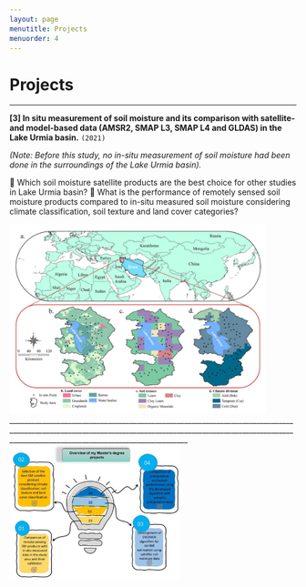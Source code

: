 ```yaml
---
layout: page
menutitle: Projects
menuorder: 4
---
```


# __Projects__


_________________________________________________________________________________________________________________________________________________________________________

__[3] In situ measurement of soil moisture and its comparison with satellite- and model-based data (AMSR2, SMAP L3, SMAP L4 and GLDAS) in the Lake Urmia basin.__ `(2021)`

*(Note: Before this study, no in-situ measurement of soil moisture had been done in the surroundings of the Lake Urmia basin).*

	Which soil moisture satellite products are the best choice for other studies in Lake Urmia basin? 
	What is the performance of remotely sensed soil moisture products compared to in-situ measured soil moisture considering climate classification, soil texture and land cover categories?

<img width="450" alt="project01" src="/assets//project01.jpg">
_____________________________________________________________________________________________________________________________________________________________________________________________________________

<img width="300" alt="overview" src="/assets//overview.jpg">
